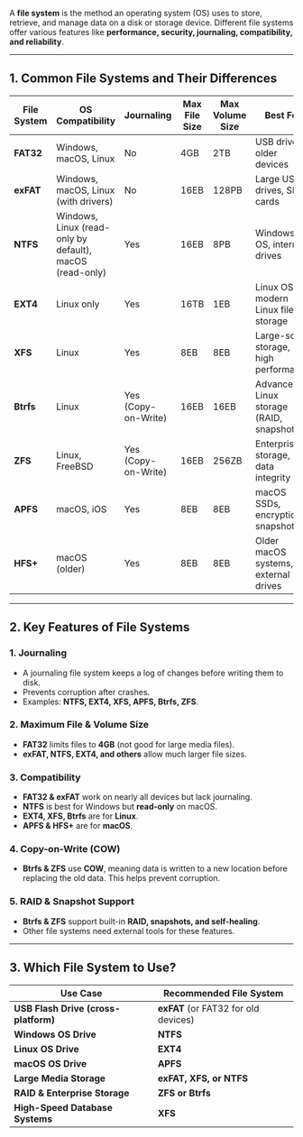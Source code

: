 A **file system** is the method an operating system (OS) uses to store, retrieve, and manage data on a disk or storage device. Different file systems offer various features like **performance, security, journaling, compatibility, and reliability**.

---
## **1. Common File Systems and Their Differences**

|**File System**|**OS Compatibility**|**Journaling**|**Max File Size**|**Max Volume Size**|**Best For**|
|---|---|---|---|---|---|
|**FAT32**|Windows, macOS, Linux|No|4GB|2TB|USB drives, older devices|
|**exFAT**|Windows, macOS, Linux (with drivers)|No|16EB|128PB|Large USB drives, SD cards|
|**NTFS**|Windows, Linux (read-only by default), macOS (read-only)|Yes|16EB|8PB|Windows OS, internal drives|
|**EXT4**|Linux only|Yes|16TB|1EB|Linux OS, modern Linux file storage|
|**XFS**|Linux|Yes|8EB|8EB|Large-scale storage, high performance|
|**Btrfs**|Linux|Yes (Copy-on-Write)|16EB|16EB|Advanced Linux storage (RAID, snapshots)|
|**ZFS**|Linux, FreeBSD|Yes (Copy-on-Write)|16EB|256ZB|Enterprise storage, data integrity|
|**APFS**|macOS, iOS|Yes|8EB|8EB|macOS SSDs, encryption, snapshots|
|**HFS+**|macOS (older)|Yes|8EB|8EB|Older macOS systems, external drives|

---

## **2. Key Features of File Systems**
### **1. Journaling**
- A journaling file system keeps a log of changes before writing them to disk.
- Prevents corruption after crashes.
- Examples: **NTFS, EXT4, XFS, APFS, Btrfs, ZFS**.
### **2. Maximum File & Volume Size**
- **FAT32** limits files to **4GB** (not good for large media files).
- **exFAT, NTFS, EXT4, and others** allow much larger file sizes.
### **3. Compatibility**
- **FAT32 & exFAT** work on nearly all devices but lack journaling.
- **NTFS** is best for Windows but **read-only** on macOS.
- **EXT4, XFS, Btrfs** are for **Linux**.
- **APFS & HFS+** are for **macOS**.
### **4. Copy-on-Write (COW)**
- **Btrfs & ZFS** use **COW**, meaning data is written to a new location before replacing the old data. This helps prevent corruption.
### **5. RAID & Snapshot Support**
- **Btrfs & ZFS** support built-in **RAID, snapshots, and self-healing**.
- Other file systems need external tools for these features.
---
## **3. Which File System to Use?**

| **Use Case**                         | **Recommended File System**          |
| ------------------------------------ | ------------------------------------ |
| **USB Flash Drive (cross-platform)** | **exFAT** (or FAT32 for old devices) |
| **Windows OS Drive**                 | **NTFS**                             |
| **Linux OS Drive**                   | **EXT4**                             |
| **macOS OS Drive**                   | **APFS**                             |
| **Large Media Storage**              | **exFAT, XFS, or NTFS**              |
| **RAID & Enterprise Storage**        | **ZFS or Btrfs**                     |
| **High-Speed Database Systems**      | **XFS**                              |